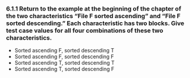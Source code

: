 ### 6.1.1 Return to the example at the beginning of the chapter of the two characteristics “File F sorted ascending” and “File F sorted descending.” Each characteristic has two blocks. Give test case values for all four combinations of these two characteristics.

* Sorted ascending F, sorted descending T
* Sorted ascending F, sorted descending F
* Sorted ascending T, sorted descending T
* Sorted ascending T, sorted descending F
